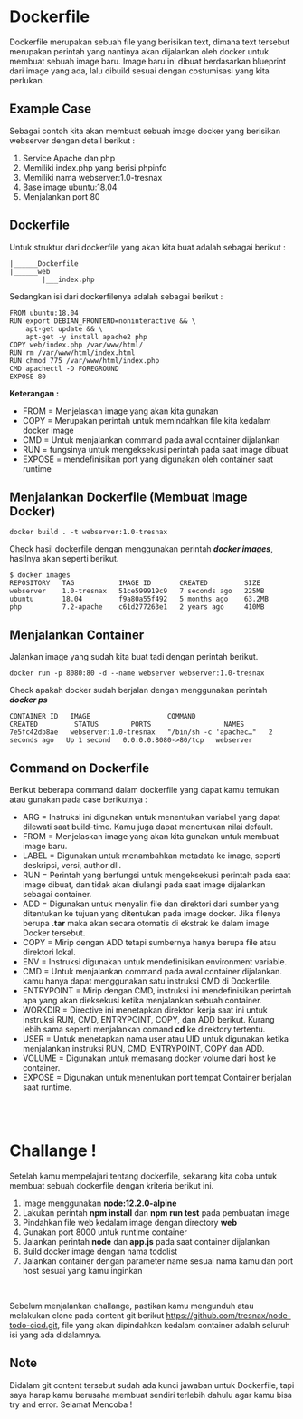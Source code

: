 # Dockerfile

Dockerfile merupakan sebuah file yang berisikan text, dimana text tersebut merupakan perintah yang nantinya akan dijalankan oleh docker untuk membuat sebuah image baru. Image baru ini dibuat berdasarkan blueprint dari image yang ada, lalu dibuild sesuai dengan costumisasi yang kita perlukan.

## Example Case
Sebagai contoh kita akan membuat sebuah image docker yang berisikan webserver dengan detail berikut :
1. Service Apache dan php
2. Memiliki index.php yang berisi phpinfo
3. Memiliki nama webserver:1.0-tresnax
4. Base image ubuntu:18.04
5. Menjalankan port 80

## Dockerfile
Untuk struktur dari dockerfile yang akan kita buat adalah sebagai berikut :
```
|______Dockerfile
|______web
		|___index.php
```

Sedangkan isi dari dockerfilenya adalah sebagai berikut :
```
FROM ubuntu:18.04
RUN export DEBIAN_FRONTEND=noninteractive && \
    apt-get update && \
    apt-get -y install apache2 php
COPY web/index.php /var/www/html/
RUN rm /var/www/html/index.html
RUN chmod 775 /var/www/html/index.php
CMD apachectl -D FOREGROUND
EXPOSE 80
```

**Keterangan :**
- FROM = Menjelaskan image yang akan kita gunakan
- COPY = Merupakan perintah untuk memindahkan file kita kedalam docker image
- CMD = Untuk menjalankan command pada awal container dijalankan
- RUN = fungsinya untuk mengeksekusi perintah pada saat image dibuat
- EXPOSE = mendefinisikan port yang digunakan oleh container saat runtime


## Menjalankan Dockerfile (Membuat Image Docker)
```
docker build . -t webserver:1.0-tresnax
```

Check hasil dockerfile dengan menggunakan perintah ***docker images***, hasilnya akan seperti berikut.
```
$ docker images
REPOSITORY   TAG           IMAGE ID       CREATED         SIZE
webserver    1.0-tresnax   51ce599919c9   7 seconds ago   225MB
ubuntu       18.04         f9a80a55f492   5 months ago    63.2MB
php          7.2-apache    c61d277263e1   2 years ago     410MB
```

## Menjalankan Container
Jalankan image yang sudah kita buat tadi dengan perintah berikut.
```
docker run -p 8080:80 -d --name webserver webserver:1.0-tresnax
```

Check apakah docker sudah berjalan dengan menggunakan perintah ***docker ps***
```
CONTAINER ID   IMAGE                   COMMAND                  CREATED         STATUS        PORTS                  NAMES
7e5fc42db8ae   webserver:1.0-tresnax   "/bin/sh -c 'apachec…"   2 seconds ago   Up 1 second   0.0.0.0:8080->80/tcp   webserver
```

## Command on Dockerfile
Berikut beberapa command dalam dockerfile yang dapat kamu temukan atau gunakan pada case berikutnya :
- ARG = Instruksi ini digunakan untuk menentukan variabel yang dapat dilewati saat build-time. Kamu juga dapat menentukan nilai default.
- FROM = Menjelaskan image yang akan kita gunakan untuk membuat image baru.
- LABEL = Digunakan untuk menambahkan metadata ke image, seperti deskripsi, versi, author dll.
- RUN = Perintah yang berfungsi untuk mengeksekusi perintah pada saat image dibuat, dan tidak akan diulangi pada saat image dijalankan sebagai container.
- ADD = Digunakan untuk menyalin file dan direktori dari sumber yang ditentukan ke tujuan yang ditentukan pada image docker. Jika filenya berupa **.tar** maka akan secara otomatis di ekstrak ke dalam image Docker tersebut.
- COPY = Mirip dengan ADD tetapi sumbernya hanya berupa file atau direktori lokal.
- ENV = Instruksi digunakan untuk mendefinisikan environment variable.
- CMD = Untuk menjalankan command pada awal container dijalankan. kamu hanya dapat menggunakan satu instruksi CMD di Dockerfile.
- ENTRYPOINT = Mirip dengan CMD, instruksi ini mendefinisikan perintah apa yang akan dieksekusi ketika menjalankan sebuah container.
- WORKDIR = Directive ini menetapkan direktori kerja saat ini untuk instruksi RUN, CMD, ENTRYPOINT, COPY, dan ADD berikut. Kurang lebih sama seperti menjalankan comand **cd** ke direktory tertentu.
- USER = Untuk menetapkan nama user atau UID untuk digunakan ketika menjalankan instruksi RUN, CMD, ENTRYPOINT, COPY dan ADD.
- VOLUME = Digunakan untuk memasang docker volume dari host ke container.
- EXPOSE = Digunakan untuk menentukan port tempat Container berjalan saat runtime.

<br>
<br>

# Challange !

Setelah kamu mempelajari tentang dockerfile, sekarang kita coba untuk membuat sebuah dockerfile dengan kriteria berikut ini.
1. Image menggunakan **node:12.2.0-alpine**
2. Lakukan perintah **npm install** dan **npm run test** pada pembuatan image
3. Pindahkan file web kedalam image dengan directory **web**
4. Gunakan port 8000 untuk runtime container
5. Jalankan perintah **node** dan **app.js** pada saat container dijalankan
6. Build docker image dengan nama todolist 
7. Jalankan container dengan parameter name sesuai nama kamu dan port host sesuai yang kamu inginkan

<br>

Sebelum menjalankan challange, pastikan kamu mengunduh atau melakukan clone pada content git berikut https://github.com/tresnax/node-todo-cicd.git, file yang akan dipindahkan kedalam container adalah seluruh isi yang ada didalamnya.

## Note
Didalam git content tersebut sudah ada kunci jawaban untuk Dockerfile, tapi saya harap kamu berusaha membuat sendiri terlebih dahulu agar kamu bisa try and error. Selamat Mencoba !
